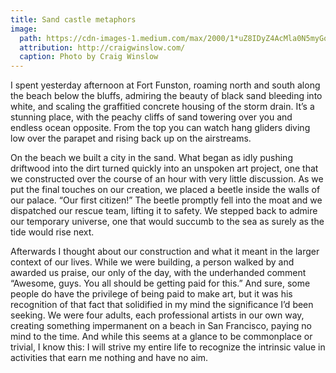 ```yaml
---
title: Sand castle metaphors
image:
  path: https://cdn-images-1.medium.com/max/2000/1*uZ8IDyZ4AcMla0N5myGotQ.png
  attribution: http://craigwinslow.com/
  caption: Photo by Craig Winslow
---
```


I spent yesterday afternoon at Fort Funston, roaming north and south along the beach below the bluffs, admiring the beauty of black sand bleeding into white, and scaling the graffitied concrete housing of the storm drain. It’s a stunning place, with the peachy cliffs of sand towering over you and endless ocean opposite. From the top you can watch hang gliders diving low over the parapet and rising back up on the airstreams.

On the beach we built a city in the sand. What began as idly pushing driftwood into the dirt turned quickly into an unspoken art project, one that we constructed over the course of an hour with very little discussion. As we put the final touches on our creation, we placed a beetle inside the walls of our palace. “Our first citizen!” The beetle promptly fell into the moat and we dispatched our rescue team, lifting it to safety. We stepped back to admire our temporary universe, one that would succumb to the sea as surely as the tide would rise next.

Afterwards I thought about our construction and what it meant in the larger context of our lives. While we were building, a person walked by and awarded us praise, our only of the day, with the underhanded comment “Awesome, guys. You all should be getting paid for this.” And sure, some people do have the privilege of being paid to make art, but it was his recognition of that fact that solidified in my mind the significance I’d been seeking. We were four adults, each professional artists in our own way, creating something impermanent on a beach in San Francisco, paying no mind to the time. And while this seems at a glance to be commonplace or trivial, I know this: I will strive my entire life to recognize the intrinsic value in activities that earn me nothing and have no
aim.
